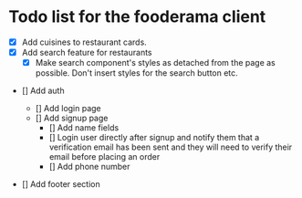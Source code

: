 # Todo list for the fooderama client

- [x] Add cuisines to restaurant cards.
- [x] Add search feature for restaurants
  - [x] Make search component's styles as detached from the page as possible. Don't insert styles for the search button etc. 
- [] Add auth
  - [] Add login page
  - [] Add signup page
    - [] Add name fields
    - [] Login user directly after signup and notify them that a verification email has been sent and they will need to verify their email before placing an order
    - [] Add phone number

- [] Add footer section